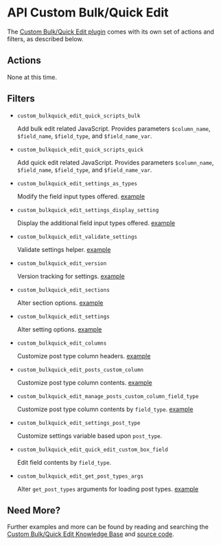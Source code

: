 # API Custom Bulk/Quick Edit

The [Custom Bulk/Quick Edit plugin](http://wordpress.org/plugins/custom-bulkquick-edit/) comes with its own set of actions and filters, as described below.

## Actions

None at this time.

## Filters

* `custom_bulkquick_edit_quick_scripts_bulk`

	Add bulk edit related JavaScript. Provides parameters `$column_name`, `$field_name`, `$field_type`, and `$field_name_var`.

* `custom_bulkquick_edit_quick_scripts_quick`

	Add quick edit related JavaScript. Provides parameters `$column_name`, `$field_name`, `$field_type`, and `$field_name_var`.

* `custom_bulkquick_edit_settings_as_types`

	Modify the field input types offered. [example](https://gist.github.com/michael-cannon/6333075)

* `custom_bulkquick_edit_settings_display_setting`

	Display the additional field input types offered. [example](https://gist.github.com/michael-cannon/6333132)

* `custom_bulkquick_edit_validate_settings`

	Validate settings helper. [example](https://gist.github.com/michael-cannon/5833768)

* `custom_bulkquick_edit_version`

	Version tracking for settings. [example](https://gist.github.com/michael-cannon/5833774)

* `custom_bulkquick_edit_sections`

	Alter section options. [example](https://gist.github.com/michael-cannon/5833757)

* `custom_bulkquick_edit_settings`

	Alter setting options. [example](https://gist.github.com/michael-cannon/5833757)

* `custom_bulkquick_edit_columns`

	Customize post type column headers. [example](https://gist.github.com/michael-cannon/5833693)

* `custom_bulkquick_edit_posts_custom_column`

	Customize post type column contents. [example](https://gist.github.com/michael-cannon/5833716)
	
* `custom_bulkquick_edit_manage_posts_custom_column_field_type`

	Customize post type column contents by `field_type`. [example](https://gist.github.com/michael-cannon/6333181)
	
* `custom_bulkquick_edit_settings_post_type`

	Customize settings variable based upon `post_type`.
	
* `custom_bulkquick_edit_quick_edit_custom_box_field`

	Edit field contents by `field_type`.

* `custom_bulkquick_edit_get_post_types_args`
	
	Alter `get_post_types` arguments for loading post types. [example]()

## Need More?

Further examples and more can be found by reading and searching the [Custom Bulk/Quick Edit Knowledge Base](https://aihrus.zendesk.com/categories/20112546-Custom-Bulk-Quick-Edit) and [source code](https://github.com/michael-cannon/custom-bulkquick-edit).
